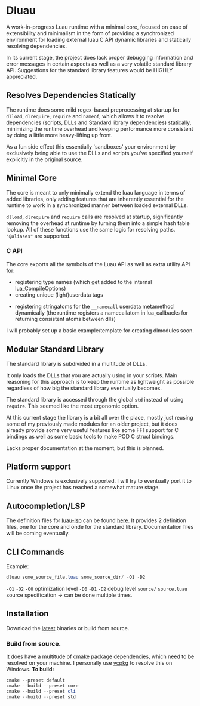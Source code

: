 # Dluau
A work-in-progress Luau runtime with a minimal core, focused on ease of extensibility and minimalism in the form
of providing a synchronized environment for loading external luau C API dynamic libraries and statically resolving dependencies.

In its current stage, the project does lack proper debugging information and error messages in certain aspects as well as
a very volatile standard library API. Suggestions for the standard library features would be HIGHLY appreciated.
## Resolves Dependencies Statically
The runtime does some mild regex-based preprocessing at startup for `dlload`, `dlrequire`, `require` and `nameof`, which allows it
to resolve dependencies (scripts, DLLs and Standard library dependencies) statically,
minimizing the runtime overhead and keeping performance more consistent by doing a little more heavy-lifting up front.

As a fun side effect this essentially 'sandboxes' your environment by
exclusively being able to use the DLLs and scripts you've specified yourself explicitly in the
original source.

## Minimal Core
The core is meant to only minimally extend the luau language in terms of
added libraries, only adding features that are inherently essential for the
runtime to work in a synchronized manner between loaded external DLLs.

`dlload`, `dlrequire` and `require` calls are resolved at startup, significantly
removing the overhead at runtime by turning them into a simple hash table lookup.
All of these functions use the same logic for resolving paths. `"@aliases"` are supported.

### C API
The core exports all the symbols of the Luau API as well as extra utility API for:
- registering type names (which get added to the internal lua_CompileOptions)
- creating unique (light)userdata tags
* registering stringatoms for the `__namecall` userdata metamethod dynamically (the runtime registers a namecallatom in lua_callbacks for returning consistent atoms between dlls)

I will probably set up a basic example/template for creating dlmodules soon.

## Modular Standard Library
The standard library is subdivided in a multitude of DLLs.

It only loads the DLLs that you are actually using in your scripts.
Main reasoning for this approach is to keep the runtime as lightweight as possible regardless of how big the standard library eventually becomes.

The standard library is accessed through the global `std` instead of using `require`. This seemed like the most ergonomic option.

At this current stage the library is a bit all over the place, mostly just reusing some of my previously made modules for an older project, but it does
already provide some very useful features like some FFI support for C bindings as well as some basic tools to make POD C struct bindings.

Lacks proper documentation at the moment, but this is planned.

## Platform support
Currently Windows is exclusively supported. I will try to eventually port it to Linux once the project has reached a somewhat mature stage.

## Autocompletion/LSP
The definition files for [luau-lsp](https://github.com/JohnnyMorganz/luau-lsp) can be found [here](lsp).
It provides 2 definition files, one for the core and onde for the standard library.
Documentation files will be coming eventually.

## CLI Commands
Example:
```ps1
dluau some_source_file.luau some_source_dir/ -O1 -D2
```
`-O1` `-O2` `-O0` optimization level
`-D0` `-D1` `-D2` debug level
`source/` `source.luau` source specification -> can be done multiple times.

## Installation
Download the [latest]() binaries or build from source.
### Build from source.
It does have a multitude of cmake package dependencies,
which need to be resolved on your machine.
I personally use [vcpkg](https://vcpkg.io/en/) to resolve this on Windows.
**To build:**
```ps1
cmake --preset default
cmake --build --preset core
cmake --build --preset cli
cmake --build --preset std
```

